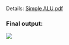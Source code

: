 Details:
[Simple ALU.pdf](https://github.com/Abdallah-Hassan1/Simple-ALU/files/12840262/Simple.ALU.pdf)

<h3>Final output:</h3>
<img src="https://github.com/Abdallah-Hassan1/Simple-ALU/assets/91224794/bf900ccf-1a31-4aba-8e8d-5b25eabf285d" />
